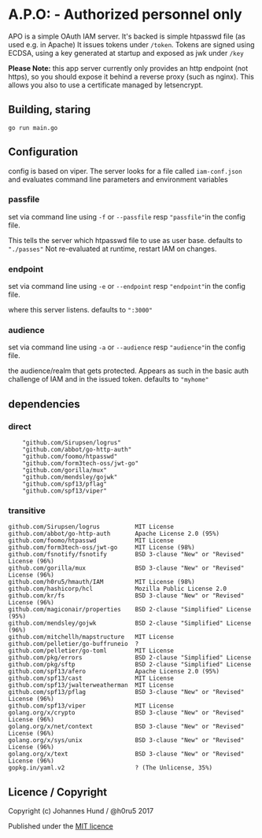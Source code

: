 # A.P.O: - Authorized personnel only

APO is a simple OAuth IAM server.
It's backed is simple htpasswd file (as used e.g. in Apache)
It issues tokens under `/token`.
Tokens are signed using ECDSA, using a key generated at startup and exposed as jwk under `/key`

**Please Note:** this app server currently only provides an http endpoint (not https),
so you should expose it behind a reverse proxy (such as nginx).
This allows you also to use a certificate managed by letsencrypt.

## Building, staring

`go run main.go`

## Configuration

config is based on viper. The server looks for a file called `iam-conf.json` and evaluates command line parameters and environment variables 

### passfile

set via command line using `-f` or `--passfile` resp `"passfile"`in the config file.

This tells the server which htpasswd file to use as user base. defaults to ``"./passes"`` 
Not re-evaluated at runtime, restart IAM on changes.

### endpoint

set via command line using `-e` or `--endpoint` resp `"endpoint"`in the config file.

where this server listens. defaults to ``":3000"``

### audience

set via command line using `-a` or `--audience` resp `"audience"`in the config file.

the audience/realm that gets protected. Appears as such in the basic auth challenge of IAM and in the issued token.
defaults to `"myhome"`

## dependencies

### direct
```
	"github.com/Sirupsen/logrus"
	"github.com/abbot/go-http-auth"
	"github.com/foomo/htpasswd"
	"github.com/form3tech-oss/jwt-go"
	"github.com/gorilla/mux"
	"github.com/mendsley/gojwk"
	"github.com/spf13/pflag"
	"github.com/spf13/viper"
```

### transitive
```
github.com/Sirupsen/logrus          MIT License
github.com/abbot/go-http-auth       Apache License 2.0 (95%)
github.com/foomo/htpasswd           MIT License
github.com/form3tech-oss/jwt-go     MIT License (98%)
github.com/fsnotify/fsnotify        BSD 3-clause "New" or "Revised" License (96%)
github.com/gorilla/mux              BSD 3-clause "New" or "Revised" License (96%)
github.com/h0ru5/hmauth/IAM         MIT License (98%)
github.com/hashicorp/hcl            Mozilla Public License 2.0
github.com/kr/fs                    BSD 3-clause "New" or "Revised" License (96%)
github.com/magiconair/properties    BSD 2-clause "Simplified" License (95%)
github.com/mendsley/gojwk           BSD 2-clause "Simplified" License (96%)
github.com/mitchellh/mapstructure   MIT License
github.com/pelletier/go-buffruneio  ?
github.com/pelletier/go-toml        MIT License
github.com/pkg/errors               BSD 2-clause "Simplified" License
github.com/pkg/sftp                 BSD 2-clause "Simplified" License
github.com/spf13/afero              Apache License 2.0 (95%)
github.com/spf13/cast               MIT License
github.com/spf13/jwalterweatherman  MIT License
github.com/spf13/pflag              BSD 3-clause "New" or "Revised" License (96%)
github.com/spf13/viper              MIT License
golang.org/x/crypto                 BSD 3-clause "New" or "Revised" License (96%)
golang.org/x/net/context            BSD 3-clause "New" or "Revised" License (96%)
golang.org/x/sys/unix               BSD 3-clause "New" or "Revised" License (96%)
golang.org/x/text                   BSD 3-clause "New" or "Revised" License (96%)
gopkg.in/yaml.v2                    ? (The Unlicense, 35%)
```

## Licence / Copyright

Copyright (c) Johannes Hund / @h0ru5 2017

Published under the [MIT licence](https://opensource.org/licenses/MIT)
